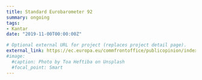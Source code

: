 ```yaml
---
title: Standard Eurobarometer 92 
summary: ongoing
tags:
- Kantar
date: "2019-11-00T00:00:00Z"

# Optional external URL for project (replaces project detail page).
external_link: https://ec.europa.eu/commfrontoffice/publicopinion/index.cfm/Survey/getSurveyDetail/instruments/STANDARD/surveyKy/2255
#image:
  #caption: Photo by Toa Heftiba on Unsplash
  #focal_point: Smart
---
```

